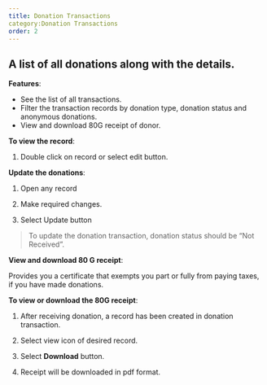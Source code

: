 ```yaml
---
title: Donation Transactions
category:Donation Transactions
order: 2
---
```

 ## A list of all donations along with the details.

 **Features**: 
 * See the list of all transactions.
 * Filter the transaction records by donation type, donation status and anonymous donations. 
 * View and download 80G receipt of donor. 

 
 **To view the record**: 

 1. Double click on record or select edit button. 

 **Update the donations**: 

 1. Open any record 

 2. Make required changes. 

 3. Select Update button  

 >To update the donation transaction, donation status should be “Not Received”. 

 **View and download 80 G receipt**: 

   Provides you a certificate that exempts you part or fully from paying taxes, if you have made donations. 

 **To view or download the 80G receipt**: 

 1. After receiving donation, a record has been created in donation transaction. 

 2. Select view icon of desired record. 

 3. Select **Download** button. 

 4. Receipt will be downloaded in pdf format. 